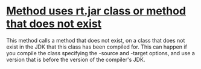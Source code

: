 # [Method uses rt.jar class or method that does not exist](http://fb-contrib.sourceforge.net/bugdescriptions.html#SJVU_SUSPICIOUS_JDK_VERSION_USE)

This method calls a method that does not exist, on a class that does not exist in the JDK that
			this class has been compiled for. This can happen if you compile the class specifying the -source and
			-target options, and use a version that is before the version of the compiler's JDK.